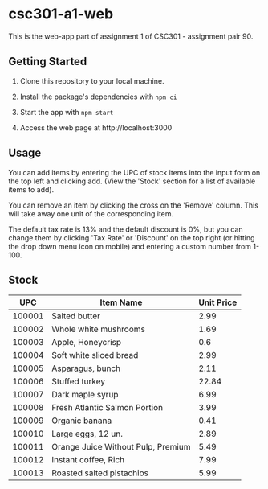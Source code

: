 # csc301-a1-web

This is the web-app part of assignment 1 of CSC301 - assignment pair 90.

## Getting Started



1. Clone this repository to your local machine.

2. Install the package's dependencies with `npm ci`

3. Start the app with `npm start`

4. Access the web page at http://localhost:3000

## Usage

You can add items by entering the UPC of stock items into the input form on the top left and clicking add. (View the 'Stock' section for a list of available items to add).

You can remove an item by clicking the cross on the 'Remove' column. This will take away one unit of the corresponding item.

The default tax rate is 13% and the default discount is 0%, but you can change them by clicking 'Tax Rate' or 'Discount' on the top right (or hitting the drop down menu icon on mobile) and entering a custom number from 1-100.

## Stock

|UPC             |Item Name                      |Unit Price                   |
|----------------|-------------------------------|-----------------------------|
|100001|Salted butter|2.99|
|100002|Whole white mushrooms|1.69|
|100003|Apple, Honeycrisp|0.6|
|100004|Soft white sliced bread|2.99|
|100005|Asparagus, bunch|2.11|
|100006|Stuffed turkey|22.84|
|100007|Dark maple syrup|6.99|
|100008|Fresh Atlantic Salmon Portion|3.99|
|100009|Organic banana|0.41|
|100010|Large eggs, 12 un.|2.89|
|100011|Orange Juice Without Pulp, Premium|5.49|
|100012|Instant coffee, Rich|7.99|
|100013|Roasted salted pistachios|5.99|